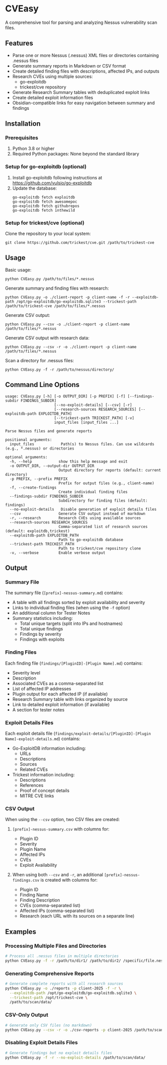 # CVEasy

A comprehensive tool for parsing and analyzing Nessus vulnerability scan files.

## Features

- Parse one or more Nessus (.nessus) XML files or directories containing .nessus files
- Generate summary reports in Markdown or CSV format
- Create detailed finding files with descriptions, affected IPs, and outputs
- Research CVEs using multiple sources:
  - go-exploitdb
  - trickest/cve repository
- Generate Research Summary tables with deduplicated exploit links
- Create detailed exploit information files
- Obsidian-compatible links for easy navigation between summary and findings

## Installation

### Prerequisites

1. Python 3.8 or higher
2. Required Python packages: None beyond the standard library

### Setup for go-exploitdb (optional)

1. Install go-exploitdb following instructions at https://github.com/vulsio/go-exploitdb
2. Update the database:
   ```
   go-exploitdb fetch exploitdb
   go-exploitdb fetch awesomepoc
   go-exploitdb fetch githubrepos
   go-exploitdb fetch inthewild
   ```

### Setup for trickest/cve (optional)

Clone the repository to your local system:
```
git clone https://github.com/trickest/cve.git /path/to/trickest-cve
```

## Usage

Basic usage:
```
python CVEasy.py /path/to/files/*.nessus
```

Generate summary and finding files with research:
```
python CVEasy.py -o ./client-report -p client-name -f -r --exploitdb-path /opt/go-exploitdb/go-exploitdb.sqlite3 --trickest-path /path/to/trickest-cve /path/to/files/*.nessus
```

Generate CSV output:
```
python CVEasy.py --csv -o ./client-report -p client-name /path/to/files/*.nessus
```

Generate CSV output with research data:
```
python CVEasy.py --csv -r -o ./client-report -p client-name /path/to/files/*.nessus
```

Scan a directory for .nessus files:
```
python CVEasy.py -f -r /path/to/nessus/directory/
```

## Command Line Options

```
usage: CVEasy.py [-h] [-o OUTPUT_DIR] [-p PREFIX] [-f] [--findings-subdir FINDINGS_SUBDIR]
                      [--no-exploit-details] [--csv] [-r]
                      [--research-sources RESEARCH_SOURCES] [--exploitdb-path EXPLOITDB_PATH]
                      [--trickest-path TRICKEST_PATH] [-v]
                      input_files [input_files ...]

Parse Nessus files and generate reports

positional arguments:
  input_files            Path(s) to Nessus files. Can use wildcards (e.g., *.nessus) or directories

optional arguments:
  -h, --help            show this help message and exit
  -o OUTPUT_DIR, --output-dir OUTPUT_DIR
                        Output directory for reports (default: current directory)
  -p PREFIX, --prefix PREFIX
                        Prefix for output files (e.g., client-name)
  -f, --create-findings
                        Create individual finding files
  --findings-subdir FINDINGS_SUBDIR
                        Subdirectory for finding files (default: findings)
  --no-exploit-details   Disable generation of exploit details files
  --csv                 Generate CSV output instead of markdown
  -r, --research        Research CVEs using available sources
  --research-sources RESEARCH_SOURCES
                        Comma-separated list of research sources (default: exploitdb,trickest)
  --exploitdb-path EXPLOITDB_PATH
                        Path to go-exploitdb database
  --trickest-path TRICKEST_PATH
                        Path to trickest/cve repository clone
  -v, --verbose         Enable verbose output
```

## Output

### Summary File

The summary file (`[prefix]-nessus-summary.md`) contains:
- A table with all findings sorted by exploit availability and severity
- Links to individual finding files (when using the `-f` option)
- An additional column for Tester Notes
- Summary statistics including:
  - Total unique targets (split into IPs and hostnames)
  - Total unique findings
  - Findings by severity
  - Findings with exploits

### Finding Files

Each finding file (`findings/[PluginID]-[Plugin Name].md`) contains:
- Severity level
- Description
- Associated CVEs as a comma-separated list
- List of affected IP addresses
- Plugin output for each affected IP (if available)
- Research Summary table with links organized by source
- Link to detailed exploit information (if available)
- A section for tester notes

### Exploit Details Files

Each exploit details file (`findings/exploit-details/[PluginID]-[Plugin Name]-exploit-details.md`) contains:
- Go-ExploitDB information including:
  - URLs
  - Descriptions
  - Sources
  - Related CVEs
- Trickest information including:
  - Descriptions
  - References
  - Proof of concept details
  - MITRE CVE links

### CSV Output

When using the `--csv` option, two CSV files are created:

1. `[prefix]-nessus-summary.csv` with columns for:
   - Plugin ID
   - Severity
   - Plugin Name
   - Affected IPs
   - CVEs
   - Exploit Availability

2. When using both `--csv` and `-r`, an additional `[prefix]-nessus-findings.csv` is created with columns for:
   - Plugin ID
   - Finding Name
   - Finding Description
   - CVEs (comma-separated list)
   - Affected IPs (comma-separated list)
   - Research (each URL with its sources on a separate line)

## Examples

### Processing Multiple Files and Directories

```bash
# Process all .nessus files in multiple directories
python CVEasy.py -f -r /path/to/dir1/ /path/to/dir2/ /specific/file.nessus
```

### Generating Comprehensive Reports

```bash
# Generate complete reports with all research sources
python CVEasy.py -o ./reports -p client-2025 -f -r \
  --exploitdb-path /opt/go-exploitdb/go-exploitdb.sqlite3 \
  --trickest-path /opt/trickest-cve \
  /path/to/scan/data/
```

### CSV-Only Output

```bash
# Generate only CSV files (no markdown)
python CVEasy.py --csv -r -o ./csv-reports -p client-2025 /path/to/scan/data/
```

### Disabling Exploit Details Files

```bash
# Generate findings but no exploit details files
python CVEasy.py -f -r --no-exploit-details /path/to/scan/data/
```